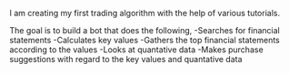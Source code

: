 I am creating my first trading algorithm with the help of various tutorials.

The goal is to build a bot that does the following,
  -Searches for financial statements
  -Calculates key values
  -Gathers the top financial statements according to the values
  -Looks at quantative data
  -Makes purchase suggestions with regard to the key values and quantative data
  
